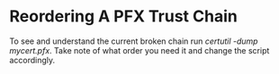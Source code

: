 # Reordering A PFX Trust Chain

To see and understand the current broken chain run *certutil -dump mycert.pfx*. Take note of what order you need it and change the script accordingly.